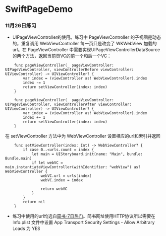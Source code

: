 # SwiftPageDemo
### 11月26日练习
* UIPageViewController的使用。练习中 PageViewController 的子视图是动态的，重复调用 WebViewController 每一页只是改变了 WKWebView 加载的url。在 PageViewController 中需要实现UIPageViewControllerDataSource的两个方法，返回当前页VC的前一个和后一个VC：
```
    func pageViewController(_ pageViewController: UIPageViewController, viewControllerBefore viewController: UIViewController) -> UIViewController? {
        var index = (viewController as! WebViewController).index
        index -= 1
        return setViewController(index: index)
    }
```    
``` 
    func pageViewController(_ pageViewController: UIPageViewController, viewControllerAfter viewController: UIViewController) -> UIViewController? {
        var index = (viewController as! WebViewController).index
        index += 1
        return setViewController(index: index)
    }
```
在 setViewController 方法中为 WebViewController 设置相应的url和索引并返回
```
    func setViewController(index: Int) -> WebViewController? {
        if case 0..<urls.count = index {
            let main = UIStoryboard.init(name: "Main", bundle: Bundle.main)
            if let webVC = main.instantiateViewController(withIdentifier: "webView") as? WebViewController {
                webVC.url = urls[index]
                webVC.index = index
                
                return webVC
            }
        }
        return nil
    }
```
* 练习中使用的url均选自[简书-7日热门](http://www.jianshu.com/trending/weekly?utm_medium=index-banner-s&utm_source=desktop)。简书网址使用HTTP协议所以需要在 Info.plist 文件中设置 App Transport Security Settings - Allow Arbitrary Loads 为 YES
